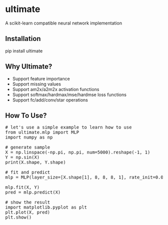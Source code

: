 # ultimate
A scikit-learn compatible neural network implementation

## Installation
pip install ultimate

## Why Ultimate?
+ Support feature importance
+ Support missing values
+ Support am2x/a2m2x activation functions
+ Support softmax/hardmax/mse/hardmse loss functions
+ Support fc/add/conv/star operations

## How To Use?
<pre>
# let's use a simple example to learn how to use
from ultimate.mlp import MLP
import numpy as np

# generate sample
X = np.linspace(-np.pi, np.pi, num=5000).reshape(-1, 1)
Y = np.sin(X)
print(X.shape, Y.shape)

# fit and predict
mlp = MLP(layer_size=[X.shape[1], 8, 8, 8, 1], rate_init=0.02, loss_type="mse", epoch_train=100, epoch_decay=10, verbose=1)

mlp.fit(X, Y)
pred = mlp.predict(X)

# show the result
import matplotlib.pyplot as plt  
plt.plot(X, pred)
plt.show()
</pre>